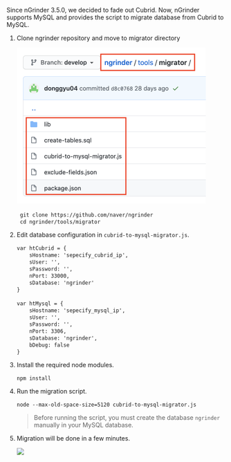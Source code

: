 Since nGrinder 3.5.0, we decided to fade out Cubrid. Now, nGrinder supports MySQL and provides the script to migrate database from Cubrid to MySQL.

1. Clone ngrinder repository and move to migrator directory

   <img width="437" src="assets/mysql-migration-1.png">

   ```
    git clone https://github.com/naver/ngrinder
    cd ngrinder/tools/migrator
    ```

2. Edit database configuration in `cubrid-to-mysql-migrator.js`.
    ```
    var htCubrid = {
        sHostname: 'sepecify_cubrid_ip',
        sUser: '',
        sPassword: '',
        nPort: 33000,
        sDatabase: 'ngrinder'
    }

    var htMysql = {
        sHostname: 'sepecify_mysql_ip',
        sUser: '',
        sPassword: '',
        nPort: 3306,
        sDatabase: 'ngrinder',
        bDebug: false
    }
    ```
3. Install the required node modules.
    ```
    npm install
    ```
4. Run the migration script.
    ```
    node --max-old-space-size=5120 cubrid-to-mysql-migrator.js
    ```
   > Before running the script, you must create the database `ngrinder` manually in your MySQL database.

5. Migration will be done in a few minutes.

   <img width="561" src="assets/mysql-migration-2.png">